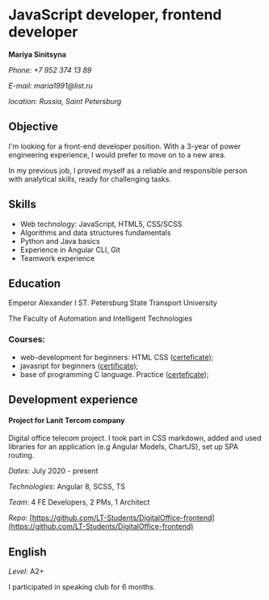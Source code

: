 # JavaScript developer, frontend developer

**Mariya Sinitsyna**

_Phone: +7 952 374 13 89_

_E-mail: maria1991@list.ru_

_location: Russia, Saint Petersburg_

## Objective 
I'm looking for a front-end developer position. With a 3-year of power engineering experience, I would prefer to move on to a new area. 

In my previous job, I proved myself as a reliable and responsible person with analytical skills, ready for challenging tasks. 

## Skills 
- Web technology: JavaScript, HTML5, CSS/SCSS
- Algorithms and data structures fundamentals
- Python and Java basics 
- Experience in Angular CLI, Git
- Teamwork experience

## Education 
Emperor Alexander I ST. Petersburg State Transport University

The Faculty of Automation and Intelligent Technologies 

### Courses: 
- web-development for beginners: HTML CSS ([certeficate](https://stepik.org/cert/331457)); 
- javasript for beginners ([certificate](https://stepik.org/cert/322897));
- base of programming C language. Practice ([certeficate](https://stepik.org/cert/170517));

## Development experience 

#### Project for Lanit Tercom company
Digital office telecom project. I took part in CSS markdown, added and used libraries for an application (e.g Angular Models, ChartJS), set up SPA routing.

*Dates*: July 2020 - present

*Technologies*: Angular 8, SCSS, TS

*Team*: 4 FE Developers, 2 PMs, 1 Architect

*Repo*: [https://github.com/LT-Students/DigitalOffice-frontend](https://github.com/LT-Students/DigitalOffice-frontend)

## English

*Level*: A2+
 
I participated in speaking club for 6 months.

